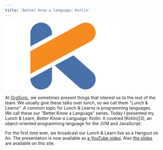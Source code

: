 ```yaml
---
title: 'Better know a language: Kotlin'
---
```


![Kotlin's logo][1]

At [OrgSync][2], we sometimes present things that interest us to the rest of
the team. We usually give these talks over lunch, so we call them "Lunch &
Learns". A common topic for Lunch & Learns is programming languages. We call
these our "Better Know a Language" series. Today I presented my Lunch & Learn,
*Better Know a Language: Kotlin*. It covered [Kotlin][3], an object-oriented
programming language for the JVM and JavaScript.

For the first time ever, we broadcast our Lunch & Learn live as a Hangout on
Air. The presentation is now available as [a YouTube video][5]. Also [the
slides][6] are available on this site.

[1]: /static/images/2015/07/14/kotlin.svg
[2]: http://www.orgsync.com
[5]: https://www.youtube.com/watch?v=GIFD1AcNv-Q
[6]: /static/pages/2015-07-14-better-know-a-language-kotlin.html
